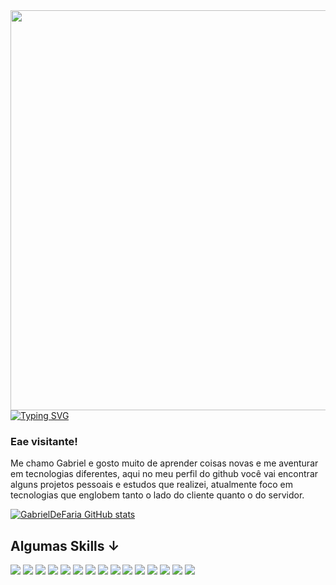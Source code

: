 <img align="right" height="640em" src="https://i.pinimg.com/564x/42/a1/c3/42a1c3b4977b80412fe8342cc6105847.jpg"/> 

[![Typing SVG](https://readme-typing-svg.demolab.com?font=arial+&weight=900&size=30&duration=2000&pause=&color=F7F7F7&center=true&vCenter=true&width=435&lines=Programador;Fullstack)](https://git.io/typing-svg)
<div>

### Eae visitante!
 Me chamo Gabriel e gosto muito de aprender coisas novas e me aventurar em tecnologias diferentes,
 aqui no meu perfil do github você vai encontrar alguns projetos pessoais e estudos que realizei, 
 atualmente foco em tecnologias que englobem tanto o lado do cliente quanto o do servidor.
 
<div/>

[![GabrielDeFaria GitHub stats](https://github-readme-stats.vercel.app/api?username=GabrielDeFaria&show_icons=true&theme=swift&rank_icon=github)](https://github.com/anuraghazra/github-readme-stats)⠀⠀⠀⠀⠀⠀⠀⠀⠀⠀⠀
 
## Algumas Skills ↓

<img src="https://img.shields.io/badge/JavaScript-fff?style=for-the-badge&logo=javascript&logoColor=black"/>
<img src="https://img.shields.io/badge/React-fff?style=for-the-badge&logo=react&logoColor=black"/>
 <img src="https://img.shields.io/badge/Next.jS-fff?style=for-the-badge&logo=Next.js&logoColor=black"/>
<img src="https://img.shields.io/badge/CSS3-fff?style=for-the-badge&logo=css3&logoColor=black"/>
<img src="https://img.shields.io/badge/HTML5-fff?style=for-the-badge&logo=html5&logoColor=black"/>
<img src="https://img.shields.io/badge/Node.js-fff?style=for-the-badge&logo=node.js&logoColor=black"/>
<img src="https://img.shields.io/badge/Express.js-fff?style=for-the-badge"/>
<img src="https://img.shields.io/badge/MongoDB-fff?style=for-the-badge&logo=mongodb&logoColor=black"/>
 <img src="https://img.shields.io/badge/MySQL-fff?style=for-the-badge&logo=mysql&logoColor=black"/>
<img src="https://img.shields.io/badge/Jest-fff?style=for-the-badge&logo=Jest&logoColor=black"/>
<img src="https://img.shields.io/badge/GIT-fff?style=for-the-badge&logo=git&logoColor=black"/>
<img src="https://img.shields.io/badge/GitHub-fff?style=for-the-badge&logo=github&logoColor=black"/>
<img src="https://img.shields.io/badge/Notion-fff?style=for-the-badge&logo=notion&logoColor=black"/>
<img src="https://img.shields.io/badge/Figma-fff?style=for-the-badge&logo=figma&logoColor=black"/>
<img src="https://img.shields.io/badge/Adobe%20Photoshop-fff?style=for-the-badge&logo=Adobe%20Photoshop&logoColor=black"/>

                      

